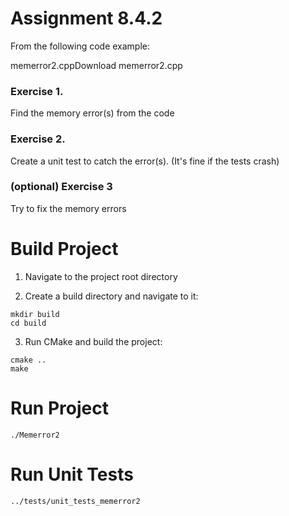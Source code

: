 # Assignment 8.4.2

From the following code example:

memerror2.cppDownload memerror2.cpp

### Exercise 1.

Find the memory error(s) from the code

### Exercise 2.

Create a unit test to catch the error(s).  (It's fine if the tests crash)

### (optional) Exercise 3

Try to fix the memory errors

# Build Project

1. Navigate to the project root directory

2. Create a build directory and navigate to it:

```shell
mkdir build
cd build
```

3. Run CMake and build the project:

```shell
cmake ..
make
```

# Run Project

```shell
./Memerror2
```

# Run Unit Tests

```shell 
../tests/unit_tests_memerror2
``` 
